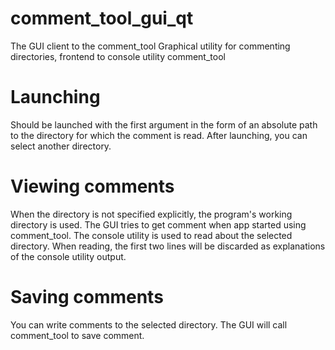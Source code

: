 # comment_tool_gui_qt

The GUI client to the comment_tool
Graphical utility for commenting directories, frontend to console utility comment_tool

# Launching

Should be launched with the first argument in the form of an absolute path to the directory for which the comment is read. After launching, you can select another directory.

# Viewing comments

When the directory is not specified explicitly, the program's working directory is used.
The GUI tries to get comment when app started using comment_tool. 
The console utility is used to read about the selected directory. 
When reading, the first two lines will be discarded as explanations of the console utility output.

# Saving comments

You can write comments to the selected directory. The GUI will call comment_tool to save comment.
